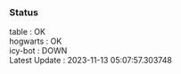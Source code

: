 ### Status


table : OK  
hogwarts : OK  
icy-bot : DOWN  
Latest Update : 2023-11-13 05:07:57.303748
